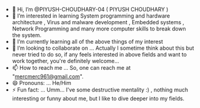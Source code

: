 - 👋 Hi, I’m @PIYUSH-CHOUDHARY-04 ( PIYUSH CHOUDHARY )
- 👀 I’m interested in learning System programming and hardware architecture , Virus and malware development , Embedded systems , Network Programming and many more computer skills to break down the system. 
- 🌱 I’m currently learning all of the above things of my interest
- 💞️ I’m looking to collaborate on ...  Actually I sometime think about this but never tried to do so, if any feels interested in above fields and want to work together, you're definitely welcome...
- 📫 How to reach me ... So, one can reach me at "mercmerc961@gmail.com".
- 😄 Pronouns: ... He/Him
- ⚡ Fun fact: ... Umm... I've some destructive mentality :)  , nothing much interesting or funny about me, but I like to dive deeper into my fields.

<!---
PIYUSH-CHOUDHARY-04/PIYUSH-CHOUDHARY-04 is a ✨ special ✨ repository because its `README.md` (this file) appears on your GitHub profile.
You can click the Preview link to take a look at your changes.
--->
